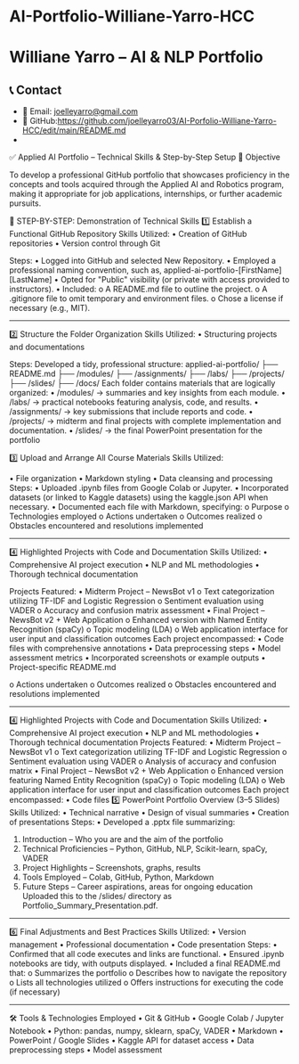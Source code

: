 # AI-Portfolio-Williane-Yarro-HCC

# Williane Yarro – AI & NLP Portfolio

## 📞 Contact

- 📧 Email: joelleyarro@gmail.com  
- 💼 GitHub:https://github.com/joelleyarro03/AI-Porfolio-Williane-Yarro-HCC/edit/main/README.md
- 

✅ Applied AI Portfolio – Technical Skills & Step-by-Step Setup
🎯 Objective

To develop a professional GitHub portfolio that showcases proficiency in the concepts and tools acquired through the Applied AI and Robotics program,
making it appropriate for job applications, internships, or further academic pursuits.

🔧 STEP-BY-STEP: Demonstration of Technical Skills
1️⃣ Establish a Functional GitHub Repository
Skills Utilized:
• Creation of GitHub repositories
• Version control through Git

Steps:
• Logged into GitHub and selected New Repository.
• Employed a professional naming convention, such as,
applied-ai-portfolio-[FirstName][LastName]
• Opted for "Public" visibility (or private with access provided to instructors).
• Included:
o A README.md file to outline the project.
o A .gitignore file to omit temporary and environment files.
o Chose a license if necessary (e.g., MIT).
________________________________________

2️⃣ Structure the Folder Organization
Skills Utilized:
• Structuring projects and documentations

Steps:
Developed a tidy, professional structure:
applied-ai-portfolio/
├── README.md
├── /modules/
├── /assignments/
├── /labs/
├── /projects/
├── /slides/
├── /docs/
Each folder contains materials that are logically organized:
•	/modules/ → summaries and key insights from each module.
•	/labs/ → practical notebooks featuring analysis, code, and results.
•	/assignments/ → key submissions that include reports and code.
•	/projects/ → midterm and final projects with complete implementation and documentation.
•	/slides/ → the final PowerPoint presentation for the portfolio

3️⃣ Upload and Arrange All Course Materials
Skills Utilized:

•	File organization
•	Markdown styling
•	Data cleansing and processing
Steps:
•	Uploaded .ipynb files from Google Colab or Jupyter.
•	Incorporated datasets (or linked to Kaggle datasets) using the kaggle.json API when necessary.
•	Documented each file with Markdown, specifying:
 o	Purpose
 o	Technologies employed
o	Actions undertaken
	o	Outcomes realized
	o	Obstacles encountered and resolutions implemented
________________________________________
4️⃣ Highlighted Projects with Code and Documentation
Skills Utilized:
•	Comprehensive AI project execution
•	NLP and ML methodologies
•	Thorough technical documentation    

Projects Featured:
•	Midterm Project – NewsBot v1
	o	Text categorization utilizing TF-IDF and Logistic Regression
	o	Sentiment evaluation using VADER
	o	Accuracy and confusion matrix assessment
•	Final Project – NewsBot v2 + Web Application
	o	Enhanced version with Named Entity Recognition (spaCy)
	o	Topic modeling (LDA)
	o	Web application interface for user input and classification outcomes
Each project encompassed:
•	Code files with comprehensive annotations
•	Data preprocessing steps
•	Model assessment metrics
•	Incorporated screenshots or example outputs
•	Project-specific README.md

o	Actions undertaken
 o	Outcomes realized
 o	Obstacles encountered and resolutions implemented
________________________________________
4️⃣ Highlighted Projects with Code and Documentation
Skills Utilized:
•	Comprehensive AI project execution
•	NLP and ML methodologies
•	Thorough technical documentation
Projects Featured:
•	Midterm Project – NewsBot v1
 o	Text categorization utilizing TF-IDF and Logistic Regression
 o	Sentiment evaluation using VADER
 o	Analysis of accuracy and confusion matrix
•	Final Project – NewsBot v2 + Web Application
 o	Enhanced version featuring Named Entity Recognition (spaCy)
 o	Topic modeling (LDA)
 o	Web application interface for user input and classification outcomes
Each project encompassed:
•	Code files 5️⃣ PowerPoint Portfolio Overview (3–5 Slides)
Skills Utilized:
•	Technical narrative
•	Design of visual summaries
•	Creation of presentations
Steps:
•	Developed a .pptx file summarizing:
1.	Introduction – Who you are and the aim of the portfolio
2.	Technical Proficiencies – Python, GitHub, NLP, Scikit-learn, spaCy, VADER
3.	Project Highlights – Screenshots, graphs, results
4.	Tools Employed – Colab, GitHub, Python, Markdown
5.	Future Steps – Career aspirations, areas for ongoing education
Uploaded this to the /slides/ directory as Portfolio_Summary_Presentation.pdf.
________________________________________
6️⃣ Final Adjustments and Best Practices
Skills Utilized:
•	Version management
•	Professional documentation
•	Code presentation
Steps:
•	Confirmed that all code executes and links are functional.
•	Ensured .ipynb notebooks are tidy, with outputs displayed.
•	Included a final README.md that:
 o	Summarizes the portfolio
 o	Describes how to navigate the repository
 o	Lists all technologies utilized
 o	Offers instructions for executing the code (if necessary)
________________________________________
🛠️ Tools & Technologies Employed
•	Git & GitHub
•	Google Colab / Jupyter Notebook
•	Python: pandas, numpy, sklearn, spaCy, VADER
•	Markdown
•	PowerPoint / Google Slides
• Kaggle API for dataset access
•	Data preprocessing steps
•	Model assessment
 
